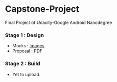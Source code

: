# Capstone-Project
Final Project of Udacity-Google Android Nanodegree
 
### Stage 1 : Design
- Mocks : [Images](https://github.com/mhetrerajat/Capstone-Project/tree/master/Stage%201%20-%20Design%20-%20Mocks)
- Proposal : [PDF](https://github.com/mhetrerajat/Capstone-Project/blob/master/Capstone_Stage1.pdf)

### Stage 2 : Build
- Yet to upload.